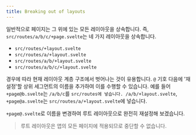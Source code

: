 ```yaml
---
title: Breaking out of layouts
---
```


일반적으로 페이지는 그 위에 있는 모든 레이아웃을 상속합니다. 즉, `src/routes/a/b/c/+page.svelte`는 네 가지 레이아웃을 상속합니다.

- `src/routes/+layout.svelte`
- `src/routes/a/+layout.svelte`
- `src/routes/a/b/+layout.svelte`
- `src/routes/a/b/c/+layout.svelte`

경우에 따라 현재 레이아웃 계층 구조에서 벗어나는 것이 유용합니다. `@` 기호 다음에 '재설정'할 상위 세그먼트의 이름을 추가하여 이를 수행할 수 있습니다. 예를 들어 `+page@b.svelte`는 `/a/b/c`를 `src/routes에 넣습니다. /a/b/+layout.svelte`, `+page@a.svelte`는 `src/routes/a/+layout.svelte`에 넣습니다.

`+page@.svelte`로 이름을 변경하여 루트 레이아웃으로 완전히 재설정해 보겠습니다.

> 루트 레이아웃은 앱의 모든 페이지에 적용되므로 중단할 수 없습니다.
